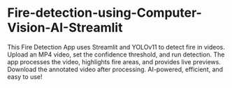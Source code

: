 # Fire-detection-using-Computer-Vision-AI-Streamlit
 This Fire Detection App uses Streamlit and YOLOv11 to detect fire in videos. Upload an MP4 video, set the confidence threshold, and run detection. The app processes the video, highlights fire areas, and provides live previews. Download the annotated video after processing. AI-powered, efficient, and easy to use!
